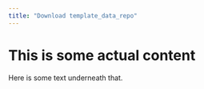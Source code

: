 ```yaml
---
title: "Download template_data_repo"
---
```


# This is some actual content

Here is some text underneath that.